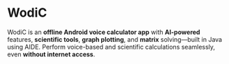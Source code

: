 # WodiC
WodiC is an **offline Android voice calculator app** with **AI-powered** features, **scientific tools**, **graph plotting**, and **matrix** solving—built in Java using AIDE. Perform voice-based and scientific calculations seamlessly, even **without internet access**.
